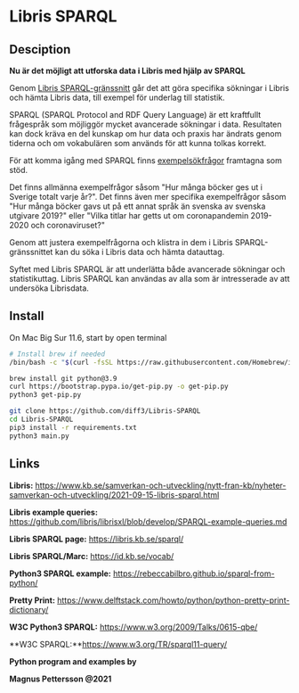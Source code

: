 # Libris SPARQL



## Desciption



**Nu är det möjligt att utforska data i Libris med hjälp av SPARQL**

Genom [Libris SPARQL-gränssnitt](https://libris.kb.se/sparql) går det att göra specifika sökningar i Libris och hämta Libris data, till exempel för underlag till statistik.

SPARQL (SPARQL Protocol and RDF Query Language) är ett kraftfullt frågespråk som möjliggör mycket avancerade sökningar i data. Resultaten kan dock kräva en del kunskap om hur data och praxis har ändrats genom tiderna och om vokabulären som används för att kunna tolkas korrekt.

För att komma igång med SPARQL finns [exempelsökfrågor](https://github.com/libris/librisxl/blob/develop/SPARQL-example-queries.md) framtagna som stöd.

Det finns allmänna exempelfrågor såsom "Hur många böcker ges ut i Sverige totalt varje år?". Det finns även mer specifika exempelfrågor såsom "Hur många böcker gavs ut på ett annat språk än svenska av svenska utgivare 2019?" eller "Vilka titlar har getts ut om coronapandemin 2019-2020 och coronaviruset?"

Genom att justera exempelfrågorna och klistra in dem i Libris SPARQL-gränssnittet kan du söka i Libris data och hämta datauttag.

Syftet med Libris SPARQL är att underlätta både avancerade sökningar och statistikuttag. Libris SPARQL kan användas av alla som är intresserade av att undersöka Librisdata.



## Install



On Mac Big Sur 11.6, start by open terminal

```Bash
# Install brew if needed
/bin/bash -c "$(curl -fsSL https://raw.githubusercontent.com/Homebrew/install/HEAD/install.sh)"

brew install git python@3.9
curl https://bootstrap.pypa.io/get-pip.py -o get-pip.py
python3 get-pip.py

git clone https://github.com/diff3/Libris-SPARQL
cd Libris-SPARQL
pip3 install -r requirements.txt
python3 main.py
```



##  Links



**Libris:** https://www.kb.se/samverkan-och-utveckling/nytt-fran-kb/nyheter-samverkan-och-utveckling/2021-09-15-libris-sparql.html

**Libris example queries:** https://github.com/libris/librisxl/blob/develop/SPARQL-example-queries.md

**Libris SPARQL page:** https://libris.kb.se/sparql/

**Libris SPARQL/Marc:** https://id.kb.se/vocab/

**Python3 SPARQL example:** https://rebeccabilbro.github.io/sparql-from-python/

**Pretty Print:** https://www.delftstack.com/howto/python/python-pretty-print-dictionary/

**W3C Python3 SPARQL:** https://www.w3.org/2009/Talks/0615-qbe/

**W3C SPARQL:**https://www.w3.org/TR/sparql11-query/





**Python program and examples by**

**Magnus Pettersson @2021**
